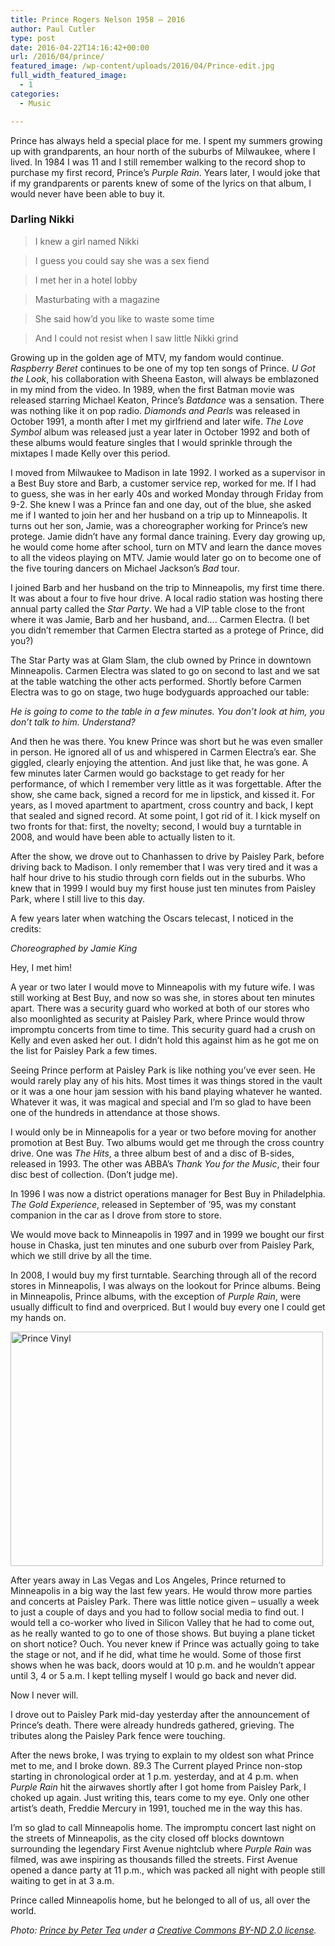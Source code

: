 ```yaml
---
title: Prince Rogers Nelson 1958 – 2016
author: Paul Cutler
type: post
date: 2016-04-22T14:16:42+00:00
url: /2016/04/prince/
featured_image: /wp-content/uploads/2016/04/Prince-edit.jpg
full_width_featured_image:
  - 1
categories:
  - Music

---
```

Prince has always held a special place for me. I spent my summers growing up with grandparents, an hour north of the suburbs of Milwaukee, where I lived. In 1984 I was 11 and I still remember walking to the record shop to purchase my first record, Prince’s _Purple Rain_. Years later, I would joke that if my grandparents or parents knew of some of the lyrics on that album, I would never have been able to buy it.

### Darling Nikki

> I knew a girl named Nikki
    
> I guess you could say she was a sex fiend
    
> I met her in a hotel lobby
    
> Masturbating with a magazine
    
> She said how&#8217;d you like to waste some time
    
> And I could not resist when I saw little Nikki grind 

Growing up in the golden age of MTV, my fandom would continue. _Raspberry Beret_ continues to be one of my top ten songs of Prince. _U Got the Look_, his collaboration with Sheena Easton, will always be emblazoned in my mind from the video. In 1989, when the first Batman movie was released starring Michael Keaton, Prince’s _Batdance_ was a sensation. There was nothing like it on pop radio. _Diamonds and Pearls_ was released in October 1991, a month after I met my girlfriend and later wife. _The Love Symbol_ album was released just a year later in October 1992 and both of these albums would feature singles that I would sprinkle through the mixtapes I made Kelly over this period.

I moved from Milwaukee to Madison in late 1992. I worked as a supervisor in a Best Buy store and Barb, a customer service rep, worked for me. If I had to guess, she was in her early 40s and worked Monday through Friday from 9-2. She knew I was a Prince fan and one day, out of the blue, she asked me if I wanted to join her and her husband on a trip up to Minneapolis. It turns out her son, Jamie, was a choreographer working for Prince’s new protege. Jamie didn’t have any formal dance training. Every day growing up, he would come home after school, turn on MTV and learn the dance moves to all the videos playing on MTV. Jamie would later go on to become one of the five touring dancers on Michael Jackson’s _Bad_ tour.

I joined Barb and her husband on the trip to Minneapolis, my first time there. It was about a four to five hour drive. A local radio station was hosting there annual party called the _Star Party_. We had a VIP table close to the front where it was Jamie, Barb and her husband, and…. Carmen Electra. (I bet you didn’t remember that Carmen Electra started as a protege of Prince, did you?)

The Star Party was at Glam Slam, the club owned by Prince in downtown Minneapolis. Carmen Electra was slated to go on second to last and we sat at the table watching the other acts performed. Shortly before Carmen Electra was to go on stage, two huge bodyguards approached our table:

_He is going to come to the table in a few minutes. You don’t look at him, you don’t talk to him. Understand?_

And then he was there. You knew Prince was short but he was even smaller in person. He ignored all of us and whispered in Carmen Electra’s ear. She giggled, clearly enjoying the attention. And just like that, he was gone. A few minutes later Carmen would go backstage to get ready for her performance, of which I remember very little as it was forgettable. After the show, she came back, signed a record for me in lipstick, and kissed it. For years, as I moved apartment to apartment, cross country and back, I kept that sealed and signed record. At some point, I got rid of it. I kick myself on two fronts for that: first, the novelty; second, I would buy a turntable in 2008, and would have been able to actually listen to it.

After the show, we drove out to Chanhassen to drive by Paisley Park, before driving back to Madison. I only remember that I was very tired and it was a half hour drive to his studio through corn fields out in the suburbs. Who knew that in 1999 I would buy my first house just ten minutes from Paisley Park, where I still live to this day.

A few years later when watching the Oscars telecast, I noticed in the credits:

_Choreographed by Jamie King_

Hey, I met him!

A year or two later I would move to Minneapolis with my future wife. I was still working at Best Buy, and now so was she, in stores about ten minutes apart. There was a security guard who worked at both of our stores who also moonlighted as security at Paisley Park, where Prince would throw impromptu concerts from time to time. This security guard had a crush on Kelly and even asked her out. I didn’t hold this against him as he got me on the list for Paisley Park a few times.

Seeing Prince perform at Paisley Park is like nothing you’ve ever seen. He would rarely play any of his hits. Most times it was things stored in the vault or it was a one hour jam session with his band playing whatever he wanted. Whatever it was, it was magical and special and I’m so glad to have been one of the hundreds in attendance at those shows.

I would only be in Minneapolis for a year or two before moving for another promotion at Best Buy. Two albums would get me through the cross country drive. One was _The Hits_, a three album best of and a disc of B-sides, released in 1993. The other was ABBA’s _Thank You for the Music_, their four disc best of collection. (Don’t judge me).

In 1996 I was now a district operations manager for Best Buy in Philadelphia. _The Gold Experience_, released in September of ’95, was my constant companion in the car as I drove from store to store.

We would move back to Minneapolis in 1997 and in 1999 we bought our first house in Chaska, just ten minutes and one suburb over from Paisley Park, which we still drive by all the time.

In 2008, I would buy my first turntable. Searching through all of the record stores in Minneapolis, I was always on the lookout for Prince albums. Being in Minneapolis, Prince albums, with the exception of _Purple Rain_, were usually difficult to find and overpriced. But I would buy every one I could get my hands on.

<a title="Prince Vinyl" href="https://www.flickr.com/photos/silwenae/26575975755/in/dateposted-public/" data-flickr-embed="true"><img src="https://i0.wp.com/farm2.staticflickr.com/1672/26575975755_b55becd6fc.jpg?resize=500%2C375&#038;ssl=1" alt="Prince Vinyl" width="500" height="375" data-recalc-dims="1" /></a>

After years away in Las Vegas and Los Angeles, Prince returned to Minneapolis in a big way the last few years. He would throw more parties and concerts at Paisley Park. There was little notice given &#8211; usually a week to just a couple of days and you had to follow social media to find out. I would tell a co-worker who lived in Silicon Valley that he had to come out, as he really wanted to go to one of those shows. But buying a plane ticket on short notice? Ouch. You never knew if Prince was actually going to take the stage or not, and if he did, what time he would. Some of those first shows when he was back, doors would at 10 p.m. and he wouldn’t appear until 3, 4 or 5 a.m. I kept telling myself I would go back and never did.

Now I never will.

I drove out to Paisley Park mid-day yesterday after the announcement of Prince’s death. There were already hundreds gathered, grieving. The tributes along the Paisley Park fence were touching.

After the news broke, I was trying to explain to my oldest son what Prince met to me, and I broke down. 89.3 The Current played Prince non-stop starting in chronological order at 1 p.m. yesterday, and at 4 p.m. when _Purple Rain_ hit the airwaves shortly after I got home from Paisley Park, I choked up again. Just writing this, tears come to my eye. Only one other artist’s death, Freddie Mercury in 1991, touched me in the way this has.

I’m so glad to call Minneapolis home. The impromptu concert last night on the streets of Minneapolis, as the city closed off blocks downtown surrounding the legendary First Avenue nightclub where _Purple Rain_ was filmed, was awe inspiring as thousands filled the streets. First Avenue opened a dance party at 11 p.m., which was packed all night with people still waiting to get in at 3 a.m.

Prince called Minneapolis home, but he belonged to all of us, all over the world.

_Photo: [Prince by Peter Tea][1] under a [Creative Commons BY-ND 2.0 license][2]._

 [1]: https://www.flickr.com/photos/petertea/5932658251/in/photolist-a3fqBe-zzAMv-zzBCe-4JxcZj-UmG2J-zzASc-4vVEEQ-zzAgQ-c1tHVb-a3fqMx-fxTWv-zzAxC-a3ibZ5-4Jxd8Y-9LQzvz-c1tHsf-c1tHed-3vqtF4-2Ta4w-zzBn7-c1tRLj-9FPQUW-e8uqk-a3fj4x-pc9bPR-a3ihZf-a3ig3C-a3ihNu-a3ii4U-66si-a3fpWB-a3fjNg-a3ibiS-c1tHEG-a3fq28-a3ibpb-a3ihB1-a3ibx5-a3ibds-a3igWj-hPvs4Z-a3fnm2-a3fjzv-buct1B-a3ib4u-qXRcHh-a3ibs5-a3fq6M-a3fjGT-a3fqfV/
 [2]: https://creativecommons.org/licenses/by-nd/2.0/